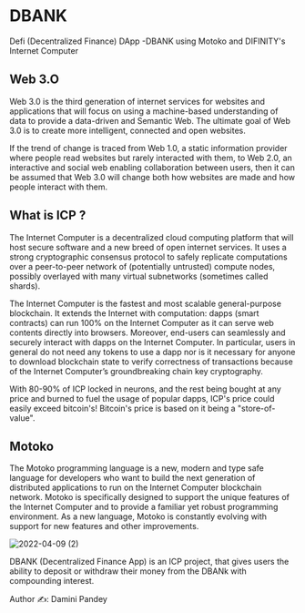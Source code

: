 # DBANK
Defi (Decentralized Finance) DApp -DBANK using Motoko and DIFINITY's Internet Computer


<h2>Web 3.O</h2>

<p>Web 3.0 is the third generation of internet services for websites and applications that will focus on using a machine-based understanding of data to provide a data-driven and Semantic Web. The ultimate goal of Web 3.0 is to create more intelligent, connected and open websites.</p>
<p>If the trend of change is traced from Web 1.0, a static information provider where people read websites but rarely interacted with them, to Web 2.0, an interactive and social web enabling collaboration between users, then it can be assumed that Web 3.0 will change both how websites are made and how people interact with them.</p>

<h2>What is ICP ?</h2>

<p>The Internet Computer is a decentralized cloud computing platform that will host secure software and a new breed of open internet services. It uses a strong cryptographic consensus protocol to safely replicate computations over a peer-to-peer network of (potentially untrusted) compute nodes, possibly overlayed with many virtual subnetworks (sometimes called shards).</p>
<p>The Internet Computer is the fastest and most scalable general-purpose blockchain. It extends the Internet with computation: dapps (smart contracts) can run 100% on the Internet Computer as it can serve web contents directly into browsers. Moreover, end-users can seamlessly and securely interact with dapps on the Internet Computer. In particular, users in general do not need any tokens to use a dapp nor is it necessary for anyone to download blockchain state to verify correctness of transactions because of the Internet Computer’s groundbreaking chain key cryptography.</p>
<p>With 80-90% of ICP locked in neurons, and the rest being bought at any price and burned to fuel the usage of popular dapps, ICP's price could easily exceed bitcoin's! Bitcoin's price is based on it being a "store-of-value".</p>

<h2>Motoko</h2>

<p>The Motoko programming language is a new, modern and type safe language for developers who want to build the next generation of distributed applications to run on the Internet Computer blockchain network. Motoko is specifically designed to support the unique features of the Internet Computer and to provide a familiar yet robust programming environment. As a new language, Motoko is constantly evolving with support for new features and other improvements.</p>

![2022-04-09 (2)](https://user-images.githubusercontent.com/61384878/162585433-5a921d96-dbe1-4e59-9f6f-01e3833967d9.png)

<p>DBANK (Decentralized Finance App) is an ICP project, that gives users the ability to deposit or withdraw their money from the DBANk with compounding interest.</p>

Author ✍️: Damini Pandey 
